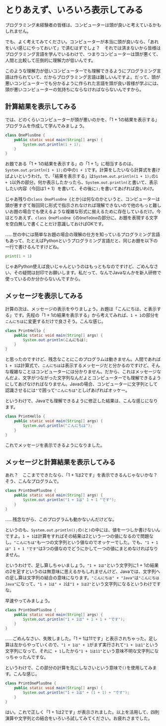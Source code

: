 # とりあえず、いろいろ表示してみる

プログラミング未経験者の皆様は、コンピューターは頭が良いと考えているかもしれません。

でも、よく考えてみてください。コンピューターが本当に頭が良いなら、「あれをいい感じにやっておいて」で済むはずでしょ？　それでは済まないから皆様はプログラミング言語を学んでいるわけで、つまりコンピューターは頭が悪くて、人間と比較して圧倒的に理解力が低いんです。

このような理解力が低いコンピューターでも理解できるようにプログラミング言語は作られていて、だからプログラミング言語は難しいんですよ。だって、頭が悪いコンピューターでも分かるように作られた言語を頭が良い皆様が学ぶには、頭が悪いコンピューターの気持ちにならなければならないんですから。

## 計算結果を表示してみる

では、どのくらいコンピューターが頭が悪いのかを、「1 + 1の結果を表示する」プログラムを作成して学んでみましょう。

~~~java
class OnePlusOne {
    public static void main(String[] args) {
        System.out.println(1 + 1);
    }
}
~~~

お題である「1 + 1の結果を表示する」の「1 + 1」に相当するのは、`System.out.println(1 + 1);`の中の`1 + 1`です。計算をしたいなら計算式を書けばよいというわけ。で、「結果を表示する」は`System.out.println(1 + 1);`の`1 + 1`以外の部分。何か表示したかったら、`System.out.println(`と書いて、表示したい内容（今回は1 + 1）を書いて、その後に`);`を書いてあげれば良いわけ。

じゃあ残りの`class OnePlusOne {`とか`}`は何なのかというと、コンピューターは頭が悪すぎて毎回同じ形式で指示されなければ理解できないので他のもっと難しいお題の場合でも使えるような複雑な形式に揃えるために存在しているだけ。今はとりあえず、`class OnePlusOne {`の`OneToOne`の部分に、お題を表現する文字を空白無しで書くことだけ意識しておけばOKです。

……世の中には簡単なお題の場合の理解の仕方を知っているプログラミング言語もあって、たとえばPythonというプログラミング言語だと、同じお題を以下の一行で書けるんですけどね。

~~~python
print(1 + 1)
~~~

じゃあPython使えば良いじゃんというのはもっともなのですけど、ごめんなさい、その疑問は封印でお願いします。私だって、なんでJavaなんかを新人研修で使っているのか分からないんですから。

## メッセージを表示してみる

計算の次は、メッセージの表示をやりましょう。お題は「こんにちは、と表示する」です。先程の「1 + 1の結果を表示する」から考えてみれば、`1 + 1`の部分を`こんにちは`に変更するだけで良さそう。こんな感じ。

~~~java
class PrintHello {
    public static void main(String[] args) {
        System.out.println(こんにちは);
    }
}
~~~

と思ったのですけど、残念なことにこのプログラムは動きません。人間であれば`1 + 1`は計算式で、`こんにちは`は表示するメッセージだと分かるのですけど、そんな複雑なことはコンピューターには分かりません。だから、これはメッセージなんだよ、文字がつながった文字列なんだよとコンピューターでも理解できるようにしてあげなければなりません。Javaの場合、コンピューターに文字列として認識させるには`"`で囲って`"こんにちは"`としげあげればオッケー。

というわけで、Javaでも理解できるように修正した結果は、こんな感じになります。

~~~java
class PrintHello {
    public static void main(String[] args) {
        System.out.println("こんにちは");
    }
}
~~~

これでメッセージを表示できるようになりました。

## メッセージと計算結果を表示してみる

あれ？　ここまでできたなら、「1 + 1は2です」を表示できるんじゃないかな？　そう、こんなプログラムで。

~~~java
class PrintOnePlusOne {
    public static void main(String[] args) {
        System.out.println("1 + 1は" 1 + 1 "です");
    }
}
~~~

……残念ながら、このプログラムも動かないんだけどな。

というのも、`System.out.println();`の`(`と`)`の中には、値を一つしか書けないんですよ。`1 + 1`は計算をすればその結果は2という一つの値になるので問題なし。`"こんにちは"`も一つの文字列という値なのでオッケーでした。でも、`"1 + 1は" 1 + 1 "です"`は3つの値なのでどうにかして一つの値にまとめなければなりません。

というわけで、足し算しちゃいましょう。`"1 + 1は"`という文字列に1 + 1の結果の2を足すというのは無意味に思えるかもしれませんけど、Javaでは、文字列への足し算は文字列の結合の意味になります。`"こんにちは" + "Java"`は`"こんにちはJava"`になって、`"1 + 1は" + 2`は`"1 + 1は2"`という文字列になるというわけですな。

早速やってみましょう。

~~~java
class PrintOnePlusOne {
    public static void main(String[] args) {
        System.out.println("1 + 1は" + 1 + 1 + "です");
    }
}
~~~

……ごめんなさい、失敗しました。「1 + 1は11です」と表示されちゃった。足し算は左からやっていくので、`"1 + 1は" + 1`がまず実行されて`"1 + 1は1"`という文字列になって、それに` + 1`したから`"1 + 1は11"`という意味不明な文字列になっちゃったんですな。

というわけで、この部分の計算を先にしなさいという意味で`()`を使用してみます。こんな感じ。

~~~java
class PrintOnePlusOne {
    public static void main(String[] args) {
        System.out.println("1 + 1は" + (1 + 1) + "です");
    }
}
~~~

はい。これで正しく「1 + 1は2です」が表示されました。以上を活用して、四則演算や文字列との結合をいろいろ試してみてください。お疲れさまでした。
